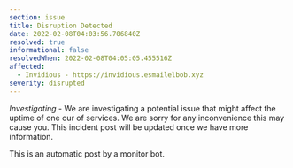 ```yaml
---
section: issue
title: Disruption Detected
date: 2022-02-08T04:03:56.706840Z
resolved: true
informational: false
resolvedWhen: 2022-02-08T04:05:05.455516Z
affected:
  - Invidious - https://invidious.esmailelbob.xyz
severity: disrupted
---
```

*Investigating* - We are investigating a potential issue that might affect the uptime of one our of services. We are sorry for any inconvenience this may cause you. This incident post will be updated once we have more information.

This is an automatic post by a monitor bot.
        